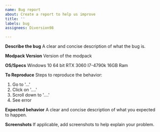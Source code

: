 ```yaml
---
name: Bug report
about: Create a report to help us improve
title: ''
labels: bug
assignees: Diversion98

---
```


**Describe the bug**
A clear and concise description of what the bug is.

**Modpack Version**
Version of the modpack

**OS/Specs**
Windows 10 64 bit
RTX 3060
I7-4790k
16GB Ram

**To Reproduce**
Steps to reproduce the behavior:
1. Go to '...'
2. Click on '....'
3. Scroll down to '....'
4. See error

**Expected behavior**
A clear and concise description of what you expected to happen.

**Screenshots**
If applicable, add screenshots to help explain your problem.
